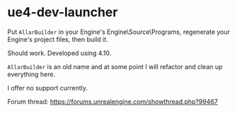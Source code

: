 # ue4-dev-launcher

Put `AllarBuilder` in your Engine's Engine\Source\Programs, regenerate your Engine's project files, then build it.

Should work. Developed using 4.10.

`AllarBuilder` is an old name and at some point I will refactor and clean up everything here.

I offer no support currently.

Forum thread: https://forums.unrealengine.com/showthread.php?99467